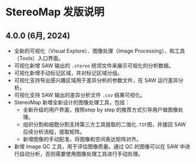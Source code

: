 # StereoMap 发版说明

## 4.0.0 (6月, 2024)

* 全新的可视化（Visual Explore）、图像处理（Image Processing）、和工具（Tools）入口界面。
* 可视化新增 SAW 输出的 `.stereo` 统领文件来展示可视化的分析数据。
* 可视化新增手动标记区域，并对标记区域分组。
* 可视化支持导出感兴趣区域用于差异分析的参数文件，在 SAW 运行差异分析。
* 可视化支持 SAW 输出的差异分析文件 `.csv` 结果可视化。
* StereoMap 新增全新设计的图像处理工具，包括：
  * 全新升级的用户界面，按照step by step 的推荐方式引导用户做图像处理。
  * 组织分割和细胞分割支持第三方工具提取的二值化`.TIF`图，并接回 SAW 后续分析流程，提取矩阵。
  * 新增图像的手动配准，将图像和空间表达矩阵对齐。
* 新增 Image QC 工具，用于评估图像质量。通过 QC 的图像可以在 SAW 中进行自动分析，否则需要使用图像处理工具进行手动处理。
